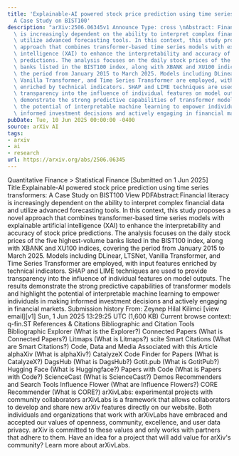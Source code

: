 ```yaml
---
title: 'Explainable-AI powered stock price prediction using time series transformers:
  A Case Study on BIST100'
description: "arXiv:2506.06345v1 Announce Type: cross \nAbstract: Financial literacy\
  \ is increasingly dependent on the ability to interpret complex financial data and\
  \ utilize advanced forecasting tools. In this context, this study proposes a novel\
  \ approach that combines transformer-based time series models with explainable artificial\
  \ intelligence (XAI) to enhance the interpretability and accuracy of stock price\
  \ predictions. The analysis focuses on the daily stock prices of the five highest-volume\
  \ banks listed in the BIST100 index, along with XBANK and XU100 indices, covering\
  \ the period from January 2015 to March 2025. Models including DLinear, LTSNet,\
  \ Vanilla Transformer, and Time Series Transformer are employed, with input features\
  \ enriched by technical indicators. SHAP and LIME techniques are used to provide\
  \ transparency into the influence of individual features on model outputs. The results\
  \ demonstrate the strong predictive capabilities of transformer models and highlight\
  \ the potential of interpretable machine learning to empower individuals in making\
  \ informed investment decisions and actively engaging in financial markets."
pubDate: Tue, 10 Jun 2025 00:00:00 -0400
source: arXiv AI
tags:
- arxiv
- ai
- research
url: https://arxiv.org/abs/2506.06345
---
```


Quantitative Finance > Statistical Finance
[Submitted on 1 Jun 2025]
Title:Explainable-AI powered stock price prediction using time series transformers: A Case Study on BIST100
View PDFAbstract:Financial literacy is increasingly dependent on the ability to interpret complex financial data and utilize advanced forecasting tools. In this context, this study proposes a novel approach that combines transformer-based time series models with explainable artificial intelligence (XAI) to enhance the interpretability and accuracy of stock price predictions. The analysis focuses on the daily stock prices of the five highest-volume banks listed in the BIST100 index, along with XBANK and XU100 indices, covering the period from January 2015 to March 2025. Models including DLinear, LTSNet, Vanilla Transformer, and Time Series Transformer are employed, with input features enriched by technical indicators. SHAP and LIME techniques are used to provide transparency into the influence of individual features on model outputs. The results demonstrate the strong predictive capabilities of transformer models and highlight the potential of interpretable machine learning to empower individuals in making informed investment decisions and actively engaging in financial markets.
Submission history
From: Zeynep Hilal Kilimci [view email][v1] Sun, 1 Jun 2025 13:29:25 UTC (1,600 KB)
Current browse context:
q-fin.ST
References & Citations
Bibliographic and Citation Tools
Bibliographic Explorer (What is the Explorer?)
Connected Papers (What is Connected Papers?)
Litmaps (What is Litmaps?)
scite Smart Citations (What are Smart Citations?)
Code, Data and Media Associated with this Article
alphaXiv (What is alphaXiv?)
CatalyzeX Code Finder for Papers (What is CatalyzeX?)
DagsHub (What is DagsHub?)
Gotit.pub (What is GotitPub?)
Hugging Face (What is Huggingface?)
Papers with Code (What is Papers with Code?)
ScienceCast (What is ScienceCast?)
Demos
Recommenders and Search Tools
Influence Flower (What are Influence Flowers?)
CORE Recommender (What is CORE?)
arXivLabs: experimental projects with community collaborators
arXivLabs is a framework that allows collaborators to develop and share new arXiv features directly on our website.
Both individuals and organizations that work with arXivLabs have embraced and accepted our values of openness, community, excellence, and user data privacy. arXiv is committed to these values and only works with partners that adhere to them.
Have an idea for a project that will add value for arXiv's community? Learn more about arXivLabs.